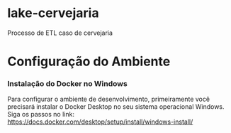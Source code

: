 # lake-cervejaria
Processo de ETL caso de cervejaria

# Configuração do Ambiente

### Instalação do Docker no Windows

Para configurar o ambiente de desenvolvimento, primeiramente você precisará instalar o Docker Desktop no seu sistema operacional Windows. Siga os passos no link: https://docs.docker.com/desktop/setup/install/windows-install/
